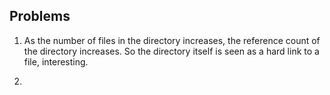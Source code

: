 ## Problems

1. As the number of files in the directory increases, the reference count of the directory increases. So the directory itself is seen as a hard link to a file, interesting.

2.
